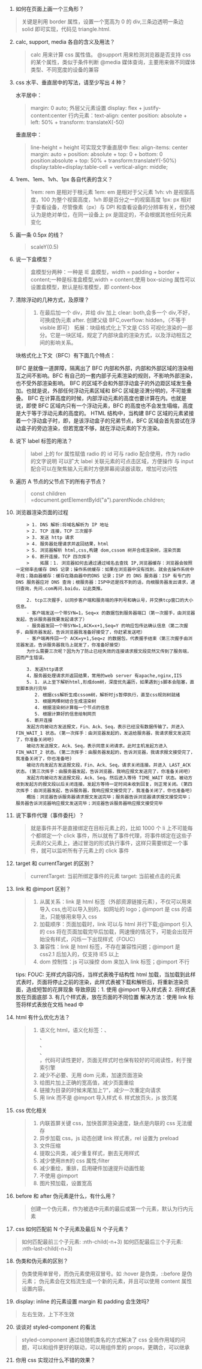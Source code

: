 1. 如何在页面上画一个三角形？

> 关键是利用 border 属性，设置一个宽高为 0 的 div,三条边透明一条边 solid 即可实现，代码见 triangle.html.

2.  calc, support, media 各自的含义及用法？

    > calc 用来计算 css 属性值。
    > @support 用来检测浏览器是否支持 css 的某个属性，类似于条件判断
    > @media 媒体查询，主要用来做不同媒体类型、不同宽度的设备的兼容

3.  css 水平、垂直居中的写法，请至少写出 4 种？

    水平居中：

    > margin: 0 auto;
    > 外层父元素设置 display: flex + justify-content:center
    > 行内元素：text-align: center
    > position: absolute + left: 50% + transform: translateX(-50)

    垂直居中：

    > line-height = height 可实现文字垂直居中
    > flex: align-items: center
    > margin: auto + position: absolute + top: 0 + bottom: 0
    > position:absolute + top: 50% + transform:translateY(-50%)
    > display:table+display:table-cell + vertical-align: middle;

4.  1rem、1em、1vh、1px 各自代表的含义？

    > 1rem: rem 是相对于根元素
    > 1em: em 是相对于父元素
    > 1vh: vh 是视窗高度，100 为整个视窗高度，1vh 即是百分之一的视窗高度
    > 1px: px 相对于查看设备，尽管像素（px）与 DPI 和查看设备的分辨率有关，但仍被认为是绝对单位，在同一设备上 px 是固定的，不会根据其他任何元素变化

5.  画一条 0.5px 的线？

    > scaleY(0.5)

6.  说一下盒模型？

    > 盒模型分两种：一种是 IE 盒模型，width = padding + border + content;一种是标准盒模型,width = content,使用 box-sizing 属性可以设置盒模型，默认是标准模型，即 content-box

7.  清除浮动的几种方式，及原理？

    > 1. 在最后加一个 div，并给 div 加上 clear: both,会多一个 div,不好，可换成伪元素 after.
    >    创建父级 BFC,overflow: hidden，（不等于 visible 即可）
    >    拓展：块级格式化上下文是 CSS 可视化渲染的一部分。它是一块区域，规定了内部块盒的渲染方式，以及浮动相互之间的影响关系。

    块格式化上下文（BFC）有下面几个特点：

    BFC 是就像一道屏障，隔离出了 BFC 内部和外部，内部和外部区域的渲染相互之间不影响。BFC 有自己的一套内部子元素渲染的规则，不影响外部渲染，也不受外部渲染影响。
    BFC 的区域不会和外部浮动盒子的外边距区域发生叠加。也就是说，外部任何浮动元素区域和 BFC 区域是泾渭分明的，不可能重叠。
    BFC 在计算高度的时候，内部浮动元素的高度也要计算在内。也就是说，即使 BFC 区域内只有一个浮动元素，BFC 的高度也不会发生塌缩，高度是大于等于浮动元素的高度的。
    HTML 结构中，当构建 BFC 区域的元素紧接着一个浮动盒子时，即，是该浮动盒子的兄弟节点，BFC 区域会首先尝试在浮动盒子的旁边渲染，但若宽度不够，就在浮动元素的下方渲染。

8.  说下 label 标签的用法？

    > label 上的 for 属性赋值 radio 的 id 可与 radio 配合使用，作为 radio 的文字说明
    > 可以扩大 label 关联元素的可点击区域，方便操作
    > 与 input 配合可以在聚焦输入元素时方便屏幕阅读器读取，增加可访问性

9.  遍历 A 节点的父节点下的所有子节点？

    > const children =document.getElementById("a").parentNode.children;

10. 浏览器渲染页面的过程

            > 1. DNS 解析:将域名解析为 IP 地址
            > 2. TCP 连接，TCP 三次握手
            > 3. 发送 http 请求
            > 4. 服务器处理请求并返回结果，html
            > 5. 浏览器解析 html,css,构建 dom,cssom 树并合成渲染树，渲染页面
            > 6. 断开连接，TCP 四次挥手
            >    拓展：1. 浏览器如何去通过通过域名去查找 IP,浏览器缓存：浏览器会按照一定频率去缓存 DNS 记录；操作系统缓存：如果在浏览器中没有找到，就会去操作系统中寻找；路由器缓存：缓存在路由器中的DNS 记录；ISP 的 DNS 服务器：ISP 有专门的 DNS 服务器应对 DNS 查询；根服务器：ISP中还是找不到的话，向根服务器发出请求，递归查询，先问.com再问.baidu，以此类推。

            2. tcp三次握手，以同步客户端和服务端的序列号和确认号，并交换tcp窗口的大小信息。
            - 客户端发送一个带SYN=1，Seq=x 的数据包到服务器端口（第一次握手，由浏览器发起，告诉服务器我要发起请求了）
            - 服务器发回一个带SYN=1,ACK=x+1,Seq=Y 的响应包传达确认信息（第二次握手，由服务器发起，告诉浏览器我准备好接受了，你赶紧发送吧）
            - 客户端再传回一个 ACK=y+1,Seq=z 的数据包，代表握手结束（第三次握手由浏览器发送，告诉服务器我马上就发了，你准备好接受）
            为什么需要三次呢？因为为了防止已经失效的连接请求报文段突然又传到了服务端，因而产生错误。

            3. 发送http请求
            4，服务器处理请求并返回结果，常用的web server 有apache,nginx,IIS
            5. 1. 从上至下解析html,形成dom树，深度优先遍历，如果遇到js脚本会阻塞，直至脚本执行完毕
               2. 根据css解析生成cssom树，解析时js暂停执行，直至css规则树就绪
               3. 根据两棵树结合生成渲染树
               4. 根据渲染树计算每一个节点的信息
               5. 根据计算好的信息绘制网页
            6. 断开连接
            发起方向被动方发送报文，Fin、Ack、Seq，表示已经没有数据传输了。并进入 FIN_WAIT_1 状态。(第一次挥手：由浏览器发起的，发送给服务器，我请求报文发送完了，你准备关闭吧)
            被动方发送报文，Ack、Seq，表示同意关闭请求。此时主机发起方进入 FIN_WAIT_2 状态。(第二次挥手：由服务器发起的，告诉浏览器，我请求报文接受完了，我准备关闭了，你也准备吧)
            被动方向发起方发送报文段，Fin、Ack、Seq，请求关闭连接。并进入 LAST_ACK 状态。(第三次挥手：由服务器发起，告诉浏览器，我响应报文发送完了，你准备关闭吧)
            发起方向被动方发送报文段，Ack、Seq。然后进入等待 TIME_WAIT 状态。被动方收到发起方的报文段以后关闭连接。发起方等待一定时间未收到回复，则正常关闭。(第四次挥手：由浏览器发起，告诉服务器，我响应报文接受完了，我准备关闭了，你也准备吧)
            概括：浏览器告诉服务器请求报文发送完毕；服务器告诉浏览器请求报文接受完毕；服务器告诉浏览器响应报文发送完毕；浏览器告诉服务器响应报文接受完毕

11. 说下事件代理（事件委托）？

    > 就是事件并不是直接绑定在目标元素上的，比如 1000 个 li 上不可能每个都绑定一个 click 事件，所以就有了事件代理，将事件绑定在这些子元素的父元素上，通过冒泡的形式执行事件，这样只需要绑定一个事件，就可以监听所有子元素上的 click 事件

12. target 和 currentTarget 的区别？

    > currentTarget: 当前所绑定事件的元素
    > target: 当前被点击的元素

13. link 和 @import 区别？

    > 1. 从属关系：link 是 html 标签（外部资源链接元素），不仅可以用来导入 css,也可以导入别的，如网址的 logo；@import 是 css 的语法，只能够用来导入 css
    > 2. 加载顺序：页面加载时，link 可以与 html 并行下载;@import 引入的 css 将在页面加载完毕后加载，网速慢的情况下，可能会出现开始没有样式，闪烁一下出现样式（FOUC）
    > 3. 兼容性：link 是 html 标签，不存在兼容性问题；@import 是 css2.1 后加入的，仅支持 IE5 以上
    > 4. dom 控制性：js 可以操控 dom 来加入 link 标签；@import 不行

    tips: FOUC: 无样式内容闪烁，当样式表晚于结构性 html 加载，当加载到此样式表时，页面将停止之前的渲染，此样式表被下载和解析后，将重新渲染页面，造成短暂的花屏现象
    导致原因：1. 使用 @import 导入样式表 2. 将样式表放在页面底部 3. 有几个样式表，放在页面的不同位置
    解决方法：使用 link 标签将样式表放在文档 head 中

14. html 有什么优化方法？

    > 1. 语义化 html，语义化标签：<head>、<nav>、<section>、<article>、<footer>，代码可读性更好，页面无样式时也保有较好的可阅读性，利于搜索引擎
    > 2. 减少不必要、无用 dom 元素，加速页面渲染
    > 3. 给图片加上正确的宽高值，减少页面重绘
    > 4. 链接为目录的时候末尾加上”/“，减少一次重定向请求
    > 5. 用 link 而不是 @import 导入样式 6. 样式放页头，js 放页尾

15. css 优化相关

    > 1. 内联首屏关键 css，加快首屏渲染速度，缺点是内联的 css 无法缓存
    > 2. 异步加载 css，js 动态创建 link 样式表，rel 设置为 preload
    > 3. 文件压缩
    > 4. 提取公共类，减少重复样式，删去无用样式
    > 5. 减少使用`昂贵`的 css 属性;filter
    > 6. 减少重绘，重排，启用硬件加速提升动画性能
    > 7. 不使用 @import
    > 8. 图片预加载，设置宽高

16. before 和 after 伪元素是什么，有什么用？

    > 创建一个伪元素，作为被选中元素的最后或第一个元素，默认为行内元素

17. css 如何匹配前 N 个子元素及最后 N 个子元素？

> 如何匹配最前三个子元素: :nth-child(-n+3)
> 如何匹配最后三个子元素: :nth-last-child(-n+3)

18. 伪类和伪元素的区别？

> 伪类使用单冒号，而伪元素使用双冒号。如 :hover 是伪类，::before 是伪元素；
> 伪元素会在文档流生成一个新的元素，并且可以使用 content 属性设置内容。

19. display: inline 的元素设置 margin 和 padding 会生效吗?

> 左右生效，上下不生效

20. 谈谈对 styled-component 的看法

> styled-component 通过给随机类名的方式解决了 css 全局作用域的问题，可以和组件更好的联动，可以用组件里的 props，更耦合，可以继承

21. 你用 css 实现过什么不错的效果？
